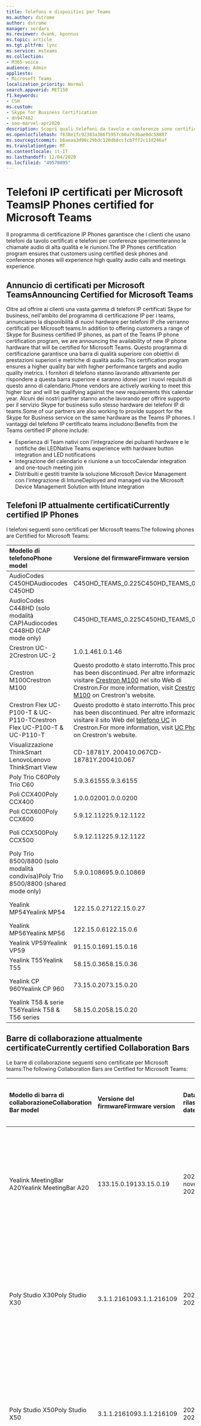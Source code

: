 ```yaml
---
title: Telefoni e dispositivi per Teams
ms.author: dstrome
author: dstrome
manager: serdars
ms.reviewer: dvank, kponnus
ms.topic: article
ms.tgt.pltfrm: lync
ms.service: msteams
ms.collection:
- M365-voice
audience: Admin
appliesto:
- Microsoft Teams
localization_priority: Normal
search.appverid: MET150
f1.keywords:
- CSH
ms.custom:
- Skype for Business Certification
- dn947482
- seo-marvel-apr2020
description: Scopri quali telefoni da tavolo e conferenze sono certificati per Microsoft teams per ottenere risultati ottimali.
ms.openlocfilehash: f638e1fc92383a366f5957c66a7e3bae0dc58807
ms.sourcegitcommit: b6aeaa3d98c29bdc120db8ccfcb7ff2c11d246af
ms.translationtype: MT
ms.contentlocale: it-IT
ms.lasthandoff: 12/04/2020
ms.locfileid: "49570895"
---
```

# <a name="ip-phones-certified-for-microsoft-teams"></a><span data-ttu-id="1013d-103">Telefoni IP certificati per Microsoft Teams</span><span class="sxs-lookup"><span data-stu-id="1013d-103">IP Phones certified for Microsoft Teams</span></span>

<span data-ttu-id="1013d-104">Il programma di certificazione IP Phones garantisce che i clienti che usano telefoni da tavolo certificati e telefoni per conferenze sperimenteranno le chiamate audio di alta qualità e le riunioni.</span><span class="sxs-lookup"><span data-stu-id="1013d-104">The IP Phones certification program ensures that customers using certified desk phones and conference phones will experience high quality audio calls and meetings experience.</span></span>

## <a name="announcing-certified-for-microsoft-teams"></a><span data-ttu-id="1013d-105">Annuncio di certificati per Microsoft Teams</span><span class="sxs-lookup"><span data-stu-id="1013d-105">Announcing Certified for Microsoft Teams</span></span>

<span data-ttu-id="1013d-106">Oltre ad offrire ai clienti una vasta gamma di telefoni IP certificati Skype for business, nell'ambito del programma di certificazione IP per i teams, annunciamo la disponibilità di nuovi hardware per telefoni IP che verranno certificati per Microsoft teams.</span><span class="sxs-lookup"><span data-stu-id="1013d-106">In addition to offering customers a range of Skype for Business certified IP phones, as part of the Teams IP phone certification program, we are announcing the availability of new IP phone hardware that will be certified for Microsoft Teams.</span></span> <span data-ttu-id="1013d-107">Questo programma di certificazione garantisce una barra di qualità superiore con obiettivi di prestazioni superiori e metriche di qualità audio.</span><span class="sxs-lookup"><span data-stu-id="1013d-107">This certification program ensures a higher quality bar with higher performance targets and audio quality metrics.</span></span> <span data-ttu-id="1013d-108">I fornitori di telefono stanno lavorando attivamente per rispondere a questa barra superiore e saranno idonei per i nuovi requisiti di questo anno di calendario.</span><span class="sxs-lookup"><span data-stu-id="1013d-108">Phone vendors are actively working to meet this higher bar and will be qualifying against the new requirements this calendar year.</span></span> <span data-ttu-id="1013d-109">Alcuni dei nostri partner stanno anche lavorando per offrire supporto per il servizio Skype for business sullo stesso hardware dei telefoni IP di teams.</span><span class="sxs-lookup"><span data-stu-id="1013d-109">Some of our partners are also working to provide support for the Skype for Business service on the same hardware as the Teams IP phones.</span></span> <span data-ttu-id="1013d-110">I vantaggi del telefono IP certificato teams includono:</span><span class="sxs-lookup"><span data-stu-id="1013d-110">Benefits from the Teams certified IP phone include:</span></span>

- <span data-ttu-id="1013d-111">Esperienza di Team nativi con l'integrazione dei pulsanti hardware e le notifiche dei LED</span><span class="sxs-lookup"><span data-stu-id="1013d-111">Native Teams experience with hardware button integration and LED notifications</span></span>
- <span data-ttu-id="1013d-112">Integrazione del calendario e riunione a un tocco</span><span class="sxs-lookup"><span data-stu-id="1013d-112">Calendar integration and one-touch meeting join</span></span>
- <span data-ttu-id="1013d-113">Distribuiti e gestiti tramite la soluzione Microsoft Device Management con l'integrazione di Intune</span><span class="sxs-lookup"><span data-stu-id="1013d-113">Deployed and managed via the Microsoft Device Management Solution with Intune integration</span></span>

## <a name="currently-certified-ip-phones"></a><span data-ttu-id="1013d-114">Telefoni IP attualmente certificati</span><span class="sxs-lookup"><span data-stu-id="1013d-114">Currently certified IP Phones</span></span>

<span data-ttu-id="1013d-115">I telefoni seguenti sono certificati per Microsoft teams:</span><span class="sxs-lookup"><span data-stu-id="1013d-115">The following phones are Certified for Microsoft Teams:</span></span>

| <span data-ttu-id="1013d-116">Modello di telefono</span><span class="sxs-lookup"><span data-stu-id="1013d-116">Phone model</span></span>                            | <span data-ttu-id="1013d-117">Versione del firmware</span><span class="sxs-lookup"><span data-stu-id="1013d-117">Firmware version</span></span>                                                                                                                                                                                                                           | <span data-ttu-id="1013d-118">Data di rilascio</span><span class="sxs-lookup"><span data-stu-id="1013d-118">Release date</span></span>                 |
|:---------------------------------------|:-------------------------------------------------------------------------------------------------------------------------------------------------------------------------------------------------------------------------------------------|:-----------------------------|
| <span data-ttu-id="1013d-119">AudioCodes C450HD</span><span class="sxs-lookup"><span data-stu-id="1013d-119">Audiocodes C450HD</span></span>                      | <span data-ttu-id="1013d-120">C450HD_TEAMS_0.225</span><span class="sxs-lookup"><span data-stu-id="1013d-120">C450HD_TEAMS_0.225</span></span>                                                                                                                                                                                                                         | <span data-ttu-id="1013d-121">2019 marzo</span><span class="sxs-lookup"><span data-stu-id="1013d-121">March 2019</span></span>                   |
| <span data-ttu-id="1013d-122">AudioCodes C448HD (solo modalità CAP)</span><span class="sxs-lookup"><span data-stu-id="1013d-122">Audiocodes C448HD (CAP mode only)</span></span>      | <span data-ttu-id="1013d-123">C450HD_TEAMS_0.225</span><span class="sxs-lookup"><span data-stu-id="1013d-123">C450HD_TEAMS_0.225</span></span>                                                                                                                                                                                                                         | <span data-ttu-id="1013d-124">2019 marzo</span><span class="sxs-lookup"><span data-stu-id="1013d-124">March 2019</span></span>                   |
|<span data-ttu-id="1013d-125">Crestron UC-2</span><span class="sxs-lookup"><span data-stu-id="1013d-125">Crestron UC-2</span></span>                           |<span data-ttu-id="1013d-126">1.0.1.46</span><span class="sxs-lookup"><span data-stu-id="1013d-126">1.0.1.46</span></span>                                                  | <span data-ttu-id="1013d-127">2020 luglio</span><span class="sxs-lookup"><span data-stu-id="1013d-127">July 2020</span></span>                    |
| <span data-ttu-id="1013d-128">Crestron M100</span><span class="sxs-lookup"><span data-stu-id="1013d-128">Crestron M100</span></span>                          | <span data-ttu-id="1013d-129">Questo prodotto è stato interrotto.</span><span class="sxs-lookup"><span data-stu-id="1013d-129">This product has been discontinued.</span></span> <span data-ttu-id="1013d-130">Per altre informazioni, visitare [Crestron M100](https://www.crestron.com/Products/Workspace-Solutions/Unified-Communications/Crestron-Flex-Tabletop-Conferencing-Systems/UC-M100-T) nel sito Web di Crestron.</span><span class="sxs-lookup"><span data-stu-id="1013d-130">For more information, visit [Crestron M100](https://www.crestron.com/Products/Workspace-Solutions/Unified-Communications/Crestron-Flex-Tabletop-Conferencing-Systems/UC-M100-T) on Crestron's website.</span></span> | <span data-ttu-id="1013d-131">Interrotto da 5/11/2020</span><span class="sxs-lookup"><span data-stu-id="1013d-131">Discontinued as of 5/11/2020</span></span> |
| <span data-ttu-id="1013d-132">Crestron Flex UC-P100-T & UC-P110-T</span><span class="sxs-lookup"><span data-stu-id="1013d-132">Crestron Flex UC-P100-T & UC-P110-T</span></span>    | <span data-ttu-id="1013d-133">Questo prodotto è stato interrotto.</span><span class="sxs-lookup"><span data-stu-id="1013d-133">This product has been discontinued.</span></span> <span data-ttu-id="1013d-134">Per altre informazioni, visitare il sito Web del [telefono UC](https://www.crestron.com/Products/Workspace-Solutions/Unified-Communications/Crestron-Flex-Accessories/UC-PHONE-T-PLUS) in Crestron.</span><span class="sxs-lookup"><span data-stu-id="1013d-134">For more information, visit [UC Phone](https://www.crestron.com/Products/Workspace-Solutions/Unified-Communications/Crestron-Flex-Accessories/UC-PHONE-T-PLUS) on Crestron's website.</span></span>                  | <span data-ttu-id="1013d-135">Interrotto da 5/11/2020</span><span class="sxs-lookup"><span data-stu-id="1013d-135">Discontinued as of 5/11/2020</span></span> |
| <span data-ttu-id="1013d-136">Visualizzazione ThinkSmart Lenovo</span><span class="sxs-lookup"><span data-stu-id="1013d-136">Lenovo ThinkSmart View</span></span>                 | <span data-ttu-id="1013d-137">CD-18781Y. 200410.067</span><span class="sxs-lookup"><span data-stu-id="1013d-137">CD-18781Y.200410.067</span></span>                                                                                                                                                                                                                       | <span data-ttu-id="1013d-138">2020 aprile</span><span class="sxs-lookup"><span data-stu-id="1013d-138">April 2020</span></span>                   |
| <span data-ttu-id="1013d-139">Poly Trio C60</span><span class="sxs-lookup"><span data-stu-id="1013d-139">Poly Trio C60</span></span>                          | <span data-ttu-id="1013d-140">5.9.3.6155</span><span class="sxs-lookup"><span data-stu-id="1013d-140">5.9.3.6155</span></span>                                                                                                                                                                                                                                 | <span data-ttu-id="1013d-141">2020 aprile</span><span class="sxs-lookup"><span data-stu-id="1013d-141">April 2020</span></span>                   |
| <span data-ttu-id="1013d-142">Poli CCX400</span><span class="sxs-lookup"><span data-stu-id="1013d-142">Poly CCX400</span></span>                            | <span data-ttu-id="1013d-143">1.0.0.0200</span><span class="sxs-lookup"><span data-stu-id="1013d-143">1.0.0.0200</span></span>                                                                                                                                                                                                                                 | <span data-ttu-id="1013d-144">2020 gennaio</span><span class="sxs-lookup"><span data-stu-id="1013d-144">January 2020</span></span>                 |
| <span data-ttu-id="1013d-145">Poli CCX600</span><span class="sxs-lookup"><span data-stu-id="1013d-145">Poly CCX600</span></span>                            | <span data-ttu-id="1013d-146">5.9.12.1122</span><span class="sxs-lookup"><span data-stu-id="1013d-146">5.9.12.1122</span></span>                                                                                                                                                                                                                                | <span data-ttu-id="1013d-147">2020 gennaio</span><span class="sxs-lookup"><span data-stu-id="1013d-147">January 2020</span></span>                 |
| <span data-ttu-id="1013d-148">Poli CCX500</span><span class="sxs-lookup"><span data-stu-id="1013d-148">Poly CCX500</span></span>                            | <span data-ttu-id="1013d-149">5.9.12.1122</span><span class="sxs-lookup"><span data-stu-id="1013d-149">5.9.12.1122</span></span>                                                                                                                                                                                                                                | <span data-ttu-id="1013d-150">2019 dicembre</span><span class="sxs-lookup"><span data-stu-id="1013d-150">December 2019</span></span>                |
| <span data-ttu-id="1013d-151">Poly Trio 8500/8800 (solo modalità condivisa)</span><span class="sxs-lookup"><span data-stu-id="1013d-151">Poly Trio 8500/8800 (shared mode only)</span></span> | <span data-ttu-id="1013d-152">5.9.0.10869</span><span class="sxs-lookup"><span data-stu-id="1013d-152">5.9.0.10869</span></span>                                                                                                                                                                                                                                | <span data-ttu-id="1013d-153">2019 giugno</span><span class="sxs-lookup"><span data-stu-id="1013d-153">June 2019</span></span>                    |
| <span data-ttu-id="1013d-154">Yealink MP54</span><span class="sxs-lookup"><span data-stu-id="1013d-154">Yealink MP54</span></span> | <span data-ttu-id="1013d-155">122.15.0.27</span><span class="sxs-lookup"><span data-stu-id="1013d-155">122.15.0.27</span></span>| <span data-ttu-id="1013d-156">2020 novembre</span><span class="sxs-lookup"><span data-stu-id="1013d-156">November 2020</span></span> |
| <span data-ttu-id="1013d-157">Yealink MP56</span><span class="sxs-lookup"><span data-stu-id="1013d-157">Yealink MP56</span></span> | <span data-ttu-id="1013d-158">122.15.0.6</span><span class="sxs-lookup"><span data-stu-id="1013d-158">122.15.0.6</span></span> | <span data-ttu-id="1013d-159">2020 marzo</span><span class="sxs-lookup"><span data-stu-id="1013d-159">March 2020</span></span>    |
| <span data-ttu-id="1013d-160">Yealink VP59</span><span class="sxs-lookup"><span data-stu-id="1013d-160">Yealink VP59</span></span> | <span data-ttu-id="1013d-161">91.15.0.16</span><span class="sxs-lookup"><span data-stu-id="1013d-161">91.15.0.16</span></span> | <span data-ttu-id="1013d-162">2019 giugno</span><span class="sxs-lookup"><span data-stu-id="1013d-162">June 2019</span></span>     |
| <span data-ttu-id="1013d-163">Yealink T55</span><span class="sxs-lookup"><span data-stu-id="1013d-163">Yealink T55</span></span>  | <span data-ttu-id="1013d-164">58.15.0.36</span><span class="sxs-lookup"><span data-stu-id="1013d-164">58.15.0.36</span></span> | <span data-ttu-id="1013d-165">2019 maggio</span><span class="sxs-lookup"><span data-stu-id="1013d-165">May 2019</span></span>      |
| <span data-ttu-id="1013d-166">Yealink CP 960</span><span class="sxs-lookup"><span data-stu-id="1013d-166">Yealink CP 960</span></span>| <span data-ttu-id="1013d-167">73.15.0.20</span><span class="sxs-lookup"><span data-stu-id="1013d-167">73.15.0.20</span></span> | <span data-ttu-id="1013d-168">2018 dicembre</span><span class="sxs-lookup"><span data-stu-id="1013d-168">December 2018</span></span>|
| <span data-ttu-id="1013d-169">Yealink T58 & serie T56</span><span class="sxs-lookup"><span data-stu-id="1013d-169">Yealink T58 & T56 series</span></span> | <span data-ttu-id="1013d-170">58.15.0.20</span><span class="sxs-lookup"><span data-stu-id="1013d-170">58.15.0.20</span></span> | <span data-ttu-id="1013d-171">2018 dicembre</span><span class="sxs-lookup"><span data-stu-id="1013d-171">December 2018</span></span> |

## <a name="currently-certified-collaboration-bars"></a><span data-ttu-id="1013d-172">Barre di collaborazione attualmente certificate</span><span class="sxs-lookup"><span data-stu-id="1013d-172">Currently certified Collaboration Bars</span></span>

<span data-ttu-id="1013d-173">Le barre di collaborazione seguenti sono certificate per Microsoft teams:</span><span class="sxs-lookup"><span data-stu-id="1013d-173">The following Collaboration Bars are Certified for Microsoft Teams:</span></span>

| <span data-ttu-id="1013d-174">Modello di barra di collaborazione</span><span class="sxs-lookup"><span data-stu-id="1013d-174">Collaboration Bar model</span></span> | <span data-ttu-id="1013d-175">Versione del firmware</span><span class="sxs-lookup"><span data-stu-id="1013d-175">Firmware version</span></span> | <span data-ttu-id="1013d-176">Data di rilascio</span><span class="sxs-lookup"><span data-stu-id="1013d-176">Release date</span></span>  | <span data-ttu-id="1013d-177">Dimensioni della sala (fino a)</span><span class="sxs-lookup"><span data-stu-id="1013d-177">Room size (up to)</span></span>                                         |
|:------------------------|:-----------------|:--------------|:----------------------------------------------------------|
| <span data-ttu-id="1013d-178">Yealink MeetingBar A20</span><span class="sxs-lookup"><span data-stu-id="1013d-178">Yealink MeetingBar A20</span></span>  | <span data-ttu-id="1013d-179">133.15.0.19</span><span class="sxs-lookup"><span data-stu-id="1013d-179">133.15.0.19</span></span>      | <span data-ttu-id="1013d-180">2020 novembre</span><span class="sxs-lookup"><span data-stu-id="1013d-180">November 2020</span></span> | <span data-ttu-id="1013d-181">Sala di attivazione (3m x 3m)</span><span class="sxs-lookup"><span data-stu-id="1013d-181">Focus room(3m x 3m)</span></span> </br> <span data-ttu-id="1013d-182">Piccola sala riunioni (4,5 m x 4,5 m)</span><span class="sxs-lookup"><span data-stu-id="1013d-182">Small meeting room(4.5m x 4.5m)</span></span> |
| <span data-ttu-id="1013d-183">Poly Studio X30</span><span class="sxs-lookup"><span data-stu-id="1013d-183">Poly Studio X30</span></span>         | <span data-ttu-id="1013d-184">3.1.1.216109</span><span class="sxs-lookup"><span data-stu-id="1013d-184">3.1.1.216109</span></span>     | <span data-ttu-id="1013d-185">2020 giugno</span><span class="sxs-lookup"><span data-stu-id="1013d-185">June 2020</span></span>     | <span data-ttu-id="1013d-186">Sala di attivazione (3m x 3m)</span><span class="sxs-lookup"><span data-stu-id="1013d-186">Focus room(3m x 3m)</span></span> </br> <span data-ttu-id="1013d-187">Piccola sala riunioni (4,5 m x 4,5 m)</span><span class="sxs-lookup"><span data-stu-id="1013d-187">Small meeting room(4.5m x 4.5m)</span></span> |
| <span data-ttu-id="1013d-188">Poly Studio X50</span><span class="sxs-lookup"><span data-stu-id="1013d-188">Poly Studio X50</span></span>         | <span data-ttu-id="1013d-189">3.1.1.216109</span><span class="sxs-lookup"><span data-stu-id="1013d-189">3.1.1.216109</span></span>     | <span data-ttu-id="1013d-190">2020 giugno</span><span class="sxs-lookup"><span data-stu-id="1013d-190">June 2020</span></span>     | <span data-ttu-id="1013d-191">Sala di attivazione (3m x 3m)</span><span class="sxs-lookup"><span data-stu-id="1013d-191">Focus room(3m x 3m)</span></span> </br> <span data-ttu-id="1013d-192">Piccola sala riunioni (4,5 m x 4,5 m)</span><span class="sxs-lookup"><span data-stu-id="1013d-192">Small meeting room(4.5m x 4.5m)</span></span> |
| <span data-ttu-id="1013d-193">Yealink VC210</span><span class="sxs-lookup"><span data-stu-id="1013d-193">Yealink VC210</span></span>           | <span data-ttu-id="1013d-194">118.15.0.14</span><span class="sxs-lookup"><span data-stu-id="1013d-194">118.15.0.14</span></span>      | <span data-ttu-id="1013d-195">2020 febbraio</span><span class="sxs-lookup"><span data-stu-id="1013d-195">February 2020</span></span> | <span data-ttu-id="1013d-196">Sala di attivazione (3m x 3m)</span><span class="sxs-lookup"><span data-stu-id="1013d-196">Focus room(3m x 3m)</span></span> </br> <span data-ttu-id="1013d-197">Piccola sala riunioni (4,5 m x 4,5 m)</span><span class="sxs-lookup"><span data-stu-id="1013d-197">Small meeting room(4.5m x 4.5m)</span></span> |

## <a name="currently-certified-teams-display"></a><span data-ttu-id="1013d-198">Visualizzazione teams attualmente certificati</span><span class="sxs-lookup"><span data-stu-id="1013d-198">Currently certified Teams display</span></span>
<span data-ttu-id="1013d-199">Le visualizzazioni team seguenti sono certificate per Microsoft teams:</span><span class="sxs-lookup"><span data-stu-id="1013d-199">The following Teams displays are Certified for  Microsoft Teams:</span></span>

| <span data-ttu-id="1013d-200">Modello di visualizzazione Teams</span><span class="sxs-lookup"><span data-stu-id="1013d-200">Teams display model</span></span> | <span data-ttu-id="1013d-201">Versione del firmware</span><span class="sxs-lookup"><span data-stu-id="1013d-201">Firmware version</span></span> | <span data-ttu-id="1013d-202">Data di rilascio</span><span class="sxs-lookup"><span data-stu-id="1013d-202">Release date</span></span>  |                                         
|:------------------------|:-----------------|:--------------|
|<span data-ttu-id="1013d-203">Visualizzazione ThinkSmart Lenovo</span><span class="sxs-lookup"><span data-stu-id="1013d-203">Lenovo ThinkSmart View</span></span>|<span data-ttu-id="1013d-204">CD-18781Y. 201006.099</span><span class="sxs-lookup"><span data-stu-id="1013d-204">CD-18781Y.201006.099</span></span>|<span data-ttu-id="1013d-205">2020 ottobre</span><span class="sxs-lookup"><span data-stu-id="1013d-205">October 2020</span></span> |

### <a name="product-release-information-for-teams-phones"></a><span data-ttu-id="1013d-206">Informazioni sulla versione del prodotto per i telefoni di Teams</span><span class="sxs-lookup"><span data-stu-id="1013d-206">Product release information for Teams Phones</span></span>

<span data-ttu-id="1013d-207">Di seguito sono riportate le versioni più recenti delle app e dei firmware per i team IP.</span><span class="sxs-lookup"><span data-stu-id="1013d-207">The following are the latest Teams IP phone app and firmware versions.</span></span>

#### <a name="app-versions"></a><span data-ttu-id="1013d-208">Versioni delle app</span><span class="sxs-lookup"><span data-stu-id="1013d-208">App versions</span></span>

| <span data-ttu-id="1013d-209">Versione del prodotto</span><span class="sxs-lookup"><span data-stu-id="1013d-209">Product release</span></span> | <span data-ttu-id="1013d-210">Data di rilascio</span><span class="sxs-lookup"><span data-stu-id="1013d-210">Release date</span></span>  | <span data-ttu-id="1013d-211">Versione dell'app Microsoft Teams</span><span class="sxs-lookup"><span data-stu-id="1013d-211">Microsoft Teams app version</span></span> | <span data-ttu-id="1013d-212">Versione portale aziendale</span><span class="sxs-lookup"><span data-stu-id="1013d-212">Company Portal version</span></span> | <span data-ttu-id="1013d-213">Versione dell'agente di amministrazione</span><span class="sxs-lookup"><span data-stu-id="1013d-213">Admin Agent version</span></span> |
|:----------------|:--------------|:----------------------------|:-----------------------|:--------------------|
| <span data-ttu-id="1013d-214">#6 di aggiornamento</span><span class="sxs-lookup"><span data-stu-id="1013d-214">Update #6</span></span>  | <span data-ttu-id="1013d-215">12 ottobre 2020</span><span class="sxs-lookup"><span data-stu-id="1013d-215">October 12, 2020</span></span>  |<span data-ttu-id="1013d-216">1449/1.0.94.2020091801</span><span class="sxs-lookup"><span data-stu-id="1013d-216">1449/1.0.94.2020091801</span></span>     | <span data-ttu-id="1013d-217">5.0.4912.0</span><span class="sxs-lookup"><span data-stu-id="1013d-217">5.0.4912.0</span></span>             | <span data-ttu-id="1013d-218">1.0.0.202006290446. Product (216)</span><span class="sxs-lookup"><span data-stu-id="1013d-218">1.0.0.202006290446.product(216)</span></span> |
| <span data-ttu-id="1013d-219">#5 di aggiornamento</span><span class="sxs-lookup"><span data-stu-id="1013d-219">Update #5</span></span>  | <span data-ttu-id="1013d-220">31 agosto 2020</span><span class="sxs-lookup"><span data-stu-id="1013d-220">August 31, 2020</span></span> | <span data-ttu-id="1013d-221">1449/1.0.94.2020071702</span><span class="sxs-lookup"><span data-stu-id="1013d-221">1449/1.0.94.2020071702</span></span>    | <span data-ttu-id="1013d-222">5.0.4867.0</span><span class="sxs-lookup"><span data-stu-id="1013d-222">5.0.4867.0</span></span>             | <span data-ttu-id="1013d-223">1.0.0.202006290446. Product (216)</span><span class="sxs-lookup"><span data-stu-id="1013d-223">1.0.0.202006290446.product(216)</span></span> |
| <span data-ttu-id="1013d-224">#4 di aggiornamento</span><span class="sxs-lookup"><span data-stu-id="1013d-224">Update #4</span></span>  | <span data-ttu-id="1013d-225">30 giugno 2020</span><span class="sxs-lookup"><span data-stu-id="1013d-225">June 30, 2020</span></span> | <span data-ttu-id="1013d-226">1449/1.0.94.2020051601</span><span class="sxs-lookup"><span data-stu-id="1013d-226">1449/1.0.94.2020051601</span></span>      | <span data-ttu-id="1013d-227">5.0.4771.0</span><span class="sxs-lookup"><span data-stu-id="1013d-227">5.0.4771.0</span></span>             | <span data-ttu-id="1013d-228">1.0.0.202005060552</span><span class="sxs-lookup"><span data-stu-id="1013d-228">1.0.0.202005060552</span></span>  |
| <span data-ttu-id="1013d-229">#3 di aggiornamento</span><span class="sxs-lookup"><span data-stu-id="1013d-229">Update #3</span></span>  | <span data-ttu-id="1013d-230">13 maggio 2020</span><span class="sxs-lookup"><span data-stu-id="1013d-230">May 13, 2020</span></span>  | <span data-ttu-id="1013d-231">1449/1.0.94.2020040801</span><span class="sxs-lookup"><span data-stu-id="1013d-231">1449/1.0.94.2020040801</span></span>      | <span data-ttu-id="1013d-232">5.0.4715.0</span><span class="sxs-lookup"><span data-stu-id="1013d-232">5.0.4715.0</span></span>             | <span data-ttu-id="1013d-233">1,210</span><span class="sxs-lookup"><span data-stu-id="1013d-233">1.210</span></span>               |

#### <a name="firmware-versions"></a><span data-ttu-id="1013d-234">Versioni del firmware</span><span class="sxs-lookup"><span data-stu-id="1013d-234">Firmware versions</span></span>

<span data-ttu-id="1013d-235">Quando si installa una nuova versione del firmware nel dispositivo, è possibile determinare l'app Microsoft teams, il portale aziendale e l'agente di amministrazione, le versioni installate individuando il rilascio del prodotto nella colonna del **rilascio del prodotto incluso** .</span><span class="sxs-lookup"><span data-stu-id="1013d-235">When you install a new firmware version on your device, you can determine the corresponding Microsoft Teams app, Company Portal, and Admin Agent, versions that are installed by finding the product release in the **Included product release** column.</span></span> <span data-ttu-id="1013d-236">Quindi cerca il rilascio del prodotto nella tabella **versioni delle app** sopra.</span><span class="sxs-lookup"><span data-stu-id="1013d-236">Then look up the product release in the **App versions** table above.</span></span>

| <span data-ttu-id="1013d-237">Modello di dispositivo</span><span class="sxs-lookup"><span data-stu-id="1013d-237">Device model</span></span>        | <span data-ttu-id="1013d-238">Versione del firmware</span><span class="sxs-lookup"><span data-stu-id="1013d-238">Firmware version</span></span>     | <span data-ttu-id="1013d-239">Anno/rilascio del prodotto incluso</span><span class="sxs-lookup"><span data-stu-id="1013d-239">Year/Included product release</span></span>  |
|:--------------------|:---------------------|:-------------------------|
| <span data-ttu-id="1013d-240">AudioCodes C448HD</span><span class="sxs-lookup"><span data-stu-id="1013d-240">AudioCodes C448HD</span></span>   | <span data-ttu-id="1013d-241">C450HD_TEAMS_1.7.9</span><span class="sxs-lookup"><span data-stu-id="1013d-241">C450HD_TEAMS_1.7.9</span></span>   | <span data-ttu-id="1013d-242">2020, #6 di aggiornamento</span><span class="sxs-lookup"><span data-stu-id="1013d-242">2020, Update #6</span></span>           |
| <span data-ttu-id="1013d-243">AudioCodes C450HD</span><span class="sxs-lookup"><span data-stu-id="1013d-243">AudioCodes C450HD</span></span>   | <span data-ttu-id="1013d-244">C450HD_TEAMS_1.7.9</span><span class="sxs-lookup"><span data-stu-id="1013d-244">C450HD_TEAMS_1.7.9</span></span>   | <span data-ttu-id="1013d-245">2020, #6 di aggiornamento</span><span class="sxs-lookup"><span data-stu-id="1013d-245">2020, Update #6</span></span>           |
|<span data-ttu-id="1013d-246">Visualizzazione ThinkSmart Lenovo</span><span class="sxs-lookup"><span data-stu-id="1013d-246">Lenovo ThinkSmart View</span></span>|<span data-ttu-id="1013d-247">CD-18781Y. 200922.098</span><span class="sxs-lookup"><span data-stu-id="1013d-247">CD-18781Y.200922.098</span></span> | <span data-ttu-id="1013d-248">2020, #6 di aggiornamento</span><span class="sxs-lookup"><span data-stu-id="1013d-248">2020, Update #6</span></span>           |
| <span data-ttu-id="1013d-249">Poli CCX400</span><span class="sxs-lookup"><span data-stu-id="1013d-249">Poly CCX400</span></span>         | <span data-ttu-id="1013d-250">6.2.22.0185</span><span class="sxs-lookup"><span data-stu-id="1013d-250">6.2.22.0185</span></span>          | <span data-ttu-id="1013d-251">2020, #6 di aggiornamento</span><span class="sxs-lookup"><span data-stu-id="1013d-251">2020, Update #6</span></span>           |
| <span data-ttu-id="1013d-252">Poly CCX500/CCX600</span><span class="sxs-lookup"><span data-stu-id="1013d-252">Poly CCX500/CCX600</span></span>  | <span data-ttu-id="1013d-253">6.2.22.0185</span><span class="sxs-lookup"><span data-stu-id="1013d-253">6.2.22.0185</span></span>          | <span data-ttu-id="1013d-254">2020, #6 di aggiornamento</span><span class="sxs-lookup"><span data-stu-id="1013d-254">2020, Update #6</span></span>           |
| <span data-ttu-id="1013d-255">Poly Trio C60</span><span class="sxs-lookup"><span data-stu-id="1013d-255">Poly Trio C60</span></span>       | <span data-ttu-id="1013d-256">5.9.5.2983</span><span class="sxs-lookup"><span data-stu-id="1013d-256">5.9.5.2983</span></span>           | <span data-ttu-id="1013d-257">2020, #6 di aggiornamento</span><span class="sxs-lookup"><span data-stu-id="1013d-257">2020, Update #6</span></span>           |
| <span data-ttu-id="1013d-258">Yealink T55/T56/T58</span><span class="sxs-lookup"><span data-stu-id="1013d-258">Yealink T55/T56/T58</span></span> | <span data-ttu-id="1013d-259">58.15.0.116</span><span class="sxs-lookup"><span data-stu-id="1013d-259">58.15.0.116</span></span>          | <span data-ttu-id="1013d-260">2020, #6 di aggiornamento</span><span class="sxs-lookup"><span data-stu-id="1013d-260">2020, Update #6</span></span>           |
| <span data-ttu-id="1013d-261">Yealink MP56</span><span class="sxs-lookup"><span data-stu-id="1013d-261">Yealink MP56</span></span>        | <span data-ttu-id="1013d-262">122.15.0.23</span><span class="sxs-lookup"><span data-stu-id="1013d-262">122.15.0.23</span></span>          | <span data-ttu-id="1013d-263">2020, #6 di aggiornamento</span><span class="sxs-lookup"><span data-stu-id="1013d-263">2020, Update #6</span></span>           |
| <span data-ttu-id="1013d-264">Yealink VP59</span><span class="sxs-lookup"><span data-stu-id="1013d-264">Yealink VP59</span></span>        | <span data-ttu-id="1013d-265">91.15.0.48</span><span class="sxs-lookup"><span data-stu-id="1013d-265">91.15.0.48</span></span>           | <span data-ttu-id="1013d-266">2020, #6 di aggiornamento</span><span class="sxs-lookup"><span data-stu-id="1013d-266">2020, Update #6</span></span>           |
| <span data-ttu-id="1013d-267">Yealink CP960</span><span class="sxs-lookup"><span data-stu-id="1013d-267">Yealink CP960</span></span>       | <span data-ttu-id="1013d-268">73.15.0.109</span><span class="sxs-lookup"><span data-stu-id="1013d-268">73.15.0.109</span></span>          | <span data-ttu-id="1013d-269">2020, #6 di aggiornamento</span><span class="sxs-lookup"><span data-stu-id="1013d-269">2020, Update #6</span></span>           |

### <a name="product-release-information-for-collaboration-bars"></a><span data-ttu-id="1013d-270">Informazioni sulla versione del prodotto per le barre di collaborazione</span><span class="sxs-lookup"><span data-stu-id="1013d-270">Product release information for Collaboration Bars</span></span>

<span data-ttu-id="1013d-271">Di seguito sono riportate le versioni più recenti delle app barre di collaborazione teams e firmware.</span><span class="sxs-lookup"><span data-stu-id="1013d-271">The following are the latest Teams Collaboration Bar app and firmware versions.</span></span>

#### <a name="app-versions"></a><span data-ttu-id="1013d-272">Versioni delle app</span><span class="sxs-lookup"><span data-stu-id="1013d-272">App versions</span></span>

| <span data-ttu-id="1013d-273">Versione del prodotto</span><span class="sxs-lookup"><span data-stu-id="1013d-273">Product release</span></span>| <span data-ttu-id="1013d-274">Data di rilascio</span><span class="sxs-lookup"><span data-stu-id="1013d-274">Release date</span></span> | <span data-ttu-id="1013d-275">Versione dell'app Microsoft Teams</span><span class="sxs-lookup"><span data-stu-id="1013d-275">Microsoft Teams app version</span></span> | <span data-ttu-id="1013d-276">Versione portale aziendale</span><span class="sxs-lookup"><span data-stu-id="1013d-276">Company Portal version</span></span> | <span data-ttu-id="1013d-277">Versione dell'agente di amministrazione</span><span class="sxs-lookup"><span data-stu-id="1013d-277">Admin Agent version</span></span> |
|:----------------|:-------------|:----------------------------|:-----------------------|:--------------------|
| <span data-ttu-id="1013d-278">#3 di aggiornamento</span><span class="sxs-lookup"><span data-stu-id="1013d-278">Update #3</span></span>  |<span data-ttu-id="1013d-279">24 novembre 2020</span><span class="sxs-lookup"><span data-stu-id="1013d-279">November 24, 2020</span></span>  |<span data-ttu-id="1013d-280">1449/1.0.94.2020102101</span><span class="sxs-lookup"><span data-stu-id="1013d-280">1449/1.0.94.2020102101</span></span>  |<span data-ttu-id="1013d-281">5.0.4927.0</span><span class="sxs-lookup"><span data-stu-id="1013d-281">5.0.4927.0</span></span>     |<span data-ttu-id="1013d-282">1.0.0.202006290446. Product versioncode: 216</span><span class="sxs-lookup"><span data-stu-id="1013d-282">1.0.0.202006290446.product versioncode: 216</span></span> |
| <span data-ttu-id="1013d-283">#2 di aggiornamento</span><span class="sxs-lookup"><span data-stu-id="1013d-283">Update #2</span></span>  | <span data-ttu-id="1013d-284">24 agosto 2020</span><span class="sxs-lookup"><span data-stu-id="1013d-284">August 24, 2020</span></span>| <span data-ttu-id="1013d-285">1449/1.0.94.2020062501</span><span class="sxs-lookup"><span data-stu-id="1013d-285">1449/1.0.94.2020062501</span></span>    | <span data-ttu-id="1013d-286">5.0.4771.0</span><span class="sxs-lookup"><span data-stu-id="1013d-286">5.0.4771.0</span></span>    | <span data-ttu-id="1013d-287">1.0.0.202005060552. Product versioncode: 212</span><span class="sxs-lookup"><span data-stu-id="1013d-287">1.0.0.202005060552.product versioncode: 212</span></span>|
| <span data-ttu-id="1013d-288">#1 di aggiornamento</span><span class="sxs-lookup"><span data-stu-id="1013d-288">Update #1</span></span>  | <span data-ttu-id="1013d-289">13 maggio 2020</span><span class="sxs-lookup"><span data-stu-id="1013d-289">May 13, 2020</span></span> | <span data-ttu-id="1013d-290">.040901</span><span class="sxs-lookup"><span data-stu-id="1013d-290">.040901</span></span>                     | <span data-ttu-id="1013d-291">.4715</span><span class="sxs-lookup"><span data-stu-id="1013d-291">.4715</span></span>                  | <span data-ttu-id="1013d-292">.210</span><span class="sxs-lookup"><span data-stu-id="1013d-292">.210</span></span>                |

#### <a name="firmware-versions"></a><span data-ttu-id="1013d-293">Versioni del firmware</span><span class="sxs-lookup"><span data-stu-id="1013d-293">Firmware versions</span></span>

<span data-ttu-id="1013d-294">Quando si installa una nuova versione del firmware nel dispositivo, è possibile determinare l'app Microsoft teams, il portale aziendale e l'agente di amministrazione, le versioni installate individuando il rilascio del prodotto nella colonna del **rilascio del prodotto incluso** .</span><span class="sxs-lookup"><span data-stu-id="1013d-294">When you install a new firmware version on your device, you can determine the corresponding Microsoft Teams app, Company Portal, and Admin Agent, versions that are installed by finding the product release in the **Included product release** column.</span></span> <span data-ttu-id="1013d-295">Quindi cerca il rilascio del prodotto nella tabella **versioni delle app** sopra.</span><span class="sxs-lookup"><span data-stu-id="1013d-295">Then look up the product release in the **App versions** table above.</span></span>

| <span data-ttu-id="1013d-296">Modello di dispositivo</span><span class="sxs-lookup"><span data-stu-id="1013d-296">Device model</span></span>  | <span data-ttu-id="1013d-297">Versione del firmware</span><span class="sxs-lookup"><span data-stu-id="1013d-297">Firmware version</span></span> | <span data-ttu-id="1013d-298">Anno/rilascio del prodotto incluso</span><span class="sxs-lookup"><span data-stu-id="1013d-298">Year/ Included product release</span></span> |
|:--------------|:-----------------|:-------------------------|
| <span data-ttu-id="1013d-299">Yealink VC210 + CP900</span><span class="sxs-lookup"><span data-stu-id="1013d-299">Yealink VC210 + CP900</span></span> | <span data-ttu-id="1013d-300">118.15.0.42</span><span class="sxs-lookup"><span data-stu-id="1013d-300">118.15.0.42</span></span>     | <span data-ttu-id="1013d-301">2020, #3 di aggiornamento</span><span class="sxs-lookup"><span data-stu-id="1013d-301">2020, Update #3</span></span>    |
| <span data-ttu-id="1013d-302">Poly Studio X30</span><span class="sxs-lookup"><span data-stu-id="1013d-302">Poly Studio X30</span></span> | <span data-ttu-id="1013d-303">3.2.3.280012</span><span class="sxs-lookup"><span data-stu-id="1013d-303">3.2.3.280012</span></span>          | <span data-ttu-id="1013d-304">2020, #3 di aggiornamento</span><span class="sxs-lookup"><span data-stu-id="1013d-304">2020, Update #3</span></span>    |
| <span data-ttu-id="1013d-305">Poly Studio X50</span><span class="sxs-lookup"><span data-stu-id="1013d-305">Poly Studio X50</span></span> | <span data-ttu-id="1013d-306">3.2.3.280012</span><span class="sxs-lookup"><span data-stu-id="1013d-306">3.2.3.280012</span></span>          | <span data-ttu-id="1013d-307">2020, #3 di aggiornamento</span><span class="sxs-lookup"><span data-stu-id="1013d-307">2020, Update #3</span></span>    |

### <a name="product-release-information-for-teams-display"></a><span data-ttu-id="1013d-308">Informazioni sulla versione del prodotto per Teams display</span><span class="sxs-lookup"><span data-stu-id="1013d-308">Product release information for Teams display</span></span>

<span data-ttu-id="1013d-309">Di seguito sono riportate le versioni più recenti di app e firmware per i team.</span><span class="sxs-lookup"><span data-stu-id="1013d-309">The following are the latest Teams display app and firmware versions.</span></span>

#### <a name="app-versions"></a><span data-ttu-id="1013d-310">Versioni delle app</span><span class="sxs-lookup"><span data-stu-id="1013d-310">App versions</span></span>

|<span data-ttu-id="1013d-311">Versione del prodotto</span><span class="sxs-lookup"><span data-stu-id="1013d-311">Product release</span></span>| <span data-ttu-id="1013d-312">Data di rilascio</span><span class="sxs-lookup"><span data-stu-id="1013d-312">Release date</span></span> | <span data-ttu-id="1013d-313">Versione dell'app Microsoft Teams</span><span class="sxs-lookup"><span data-stu-id="1013d-313">Microsoft Teams app version</span></span> | <span data-ttu-id="1013d-314">Versione portale aziendale</span><span class="sxs-lookup"><span data-stu-id="1013d-314">Company Portal version</span></span> | <span data-ttu-id="1013d-315">Versione dell'agente di amministrazione</span><span class="sxs-lookup"><span data-stu-id="1013d-315">Admin Agent version</span></span> |
|:----------------|:-------------|:----------------------------|:-----------------------|:--------------------|
|<span data-ttu-id="1013d-316">#1 di aggiornamento</span><span class="sxs-lookup"><span data-stu-id="1013d-316">Update #1</span></span>  |<span data-ttu-id="1013d-317">22 ottobre 2020</span><span class="sxs-lookup"><span data-stu-id="1013d-317">October 22, 2020</span></span> |<span data-ttu-id="1013d-318">1449/1.0.95.2020092307</span><span class="sxs-lookup"><span data-stu-id="1013d-318">1449/1.0.95.2020092307</span></span>    |<span data-ttu-id="1013d-319">5.0.4927.0</span><span class="sxs-lookup"><span data-stu-id="1013d-319">5.0.4927.0</span></span>              |<span data-ttu-id="1013d-320">1.0.0.202006290446. Product</span><span class="sxs-lookup"><span data-stu-id="1013d-320">1.0.0.202006290446.product</span></span>|

#### <a name="firmware-versions"></a><span data-ttu-id="1013d-321">Versioni del firmware</span><span class="sxs-lookup"><span data-stu-id="1013d-321">Firmware versions</span></span>

<span data-ttu-id="1013d-322">Quando si installa una nuova versione del firmware nel dispositivo, è possibile determinare l'app Microsoft teams, il portale aziendale e l'agente di amministrazione, le versioni installate individuando il rilascio del prodotto nella colonna del **rilascio del prodotto incluso** .</span><span class="sxs-lookup"><span data-stu-id="1013d-322">When you install a new firmware version on your device, you can determine the corresponding Microsoft Teams app, Company Portal, and Admin Agent, versions that are installed by finding the product release in the **Included product release** column.</span></span> <span data-ttu-id="1013d-323">Quindi cerca il rilascio del prodotto nella tabella **versioni delle app** sopra.</span><span class="sxs-lookup"><span data-stu-id="1013d-323">Then look up the product release in the **App versions** table above.</span></span>

| <span data-ttu-id="1013d-324">Modello di dispositivo</span><span class="sxs-lookup"><span data-stu-id="1013d-324">Device model</span></span>  | <span data-ttu-id="1013d-325">Versione del firmware</span><span class="sxs-lookup"><span data-stu-id="1013d-325">Firmware version</span></span> | <span data-ttu-id="1013d-326">Anno/rilascio del prodotto incluso</span><span class="sxs-lookup"><span data-stu-id="1013d-326">Year/ Included product release</span></span>|
|:--------------|:-----------------|:-------------------------|
|<span data-ttu-id="1013d-327">Visualizzazione ThinkSmart Lenovo</span><span class="sxs-lookup"><span data-stu-id="1013d-327">Lenovo ThinkSmart View</span></span>| <span data-ttu-id="1013d-328">CD-18781Y. 201006.099</span><span class="sxs-lookup"><span data-stu-id="1013d-328">CD-18781Y.201006.099</span></span> |<span data-ttu-id="1013d-329">2020, #1 di aggiornamento</span><span class="sxs-lookup"><span data-stu-id="1013d-329">2020, Update #1</span></span> |

<span data-ttu-id="1013d-330">Vedere [set di funzionalità telefoni Microsoft teams](/MicrosoftTeams/devices/phones-for-teams#microsoft-teams-phones-feature-set) per informazioni sulle caratteristiche supportate da questi dispositivi.</span><span class="sxs-lookup"><span data-stu-id="1013d-330">See [Microsoft Teams phones feature set](/MicrosoftTeams/devices/phones-for-teams#microsoft-teams-phones-feature-set) for information on features supported by these devices.</span></span>

<span data-ttu-id="1013d-331">Vedere [individuazione della versione del firmware in un dispositivo mobile](/MicrosoftTeams/devices/phones-for-teams#finding-the-firmware-version-on-a-mobile-device) per determinare la versione del firmware del dispositivo nel dispositivo mobile.</span><span class="sxs-lookup"><span data-stu-id="1013d-331">See [Finding the Firmware version on a mobile device](/MicrosoftTeams/devices/phones-for-teams#finding-the-firmware-version-on-a-mobile-device) to determine the device firmware version on your mobile device.</span></span>

<span data-ttu-id="1013d-332">Le licenze di Microsoft teams possono essere acquistate come parte degli [abbonamenti a microsoft 365 o Office 365](https://docs.microsoft.com/office365/servicedescriptions/teams-service-description).</span><span class="sxs-lookup"><span data-stu-id="1013d-332">Microsoft Teams licenses can be purchased as part of their [Microsoft 365 or Office 365 subscriptions](https://docs.microsoft.com/office365/servicedescriptions/teams-service-description).</span></span> <span data-ttu-id="1013d-333">Per altre informazioni sulle licenze necessarie per l'uso di Microsoft teams sui telefoni, vedere [licenze di sistema telefonico](https://products.office.com/microsoft-teams/voice-calling)disponibili.</span><span class="sxs-lookup"><span data-stu-id="1013d-333">To learn more about the required licenses for using Microsoft Teams on phones, see available [phone system licenses](https://products.office.com/microsoft-teams/voice-calling).</span></span>

<span data-ttu-id="1013d-334">Per altre informazioni su come ottenere teams, vedere [come si accede a Microsoft teams?](https://support.office.com/article/fc7f1634-abd3-4f26-a597-9df16e4ca65b)</span><span class="sxs-lookup"><span data-stu-id="1013d-334">For more information about getting Teams, check out [How do I get access to Microsoft Teams?](https://support.office.com/article/fc7f1634-abd3-4f26-a597-9df16e4ca65b)</span></span>

* * *

<span data-ttu-id="1013d-335">Se si è un fornitore che cerca di partecipare al programma di certificazione, vedere [come partecipare](https://docs.microsoft.com/skypeforbusiness/certification/how-to-join) per i requisiti e i programmi disponibili.</span><span class="sxs-lookup"><span data-stu-id="1013d-335">If you are a vendor seeking to join the certification program, see [How to Join](https://docs.microsoft.com/skypeforbusiness/certification/how-to-join) for requirements and available programs.</span></span>

## <a name="additional-resources"></a><span data-ttu-id="1013d-336">Risorse aggiuntive</span><span class="sxs-lookup"><span data-stu-id="1013d-336">Additional resources</span></span>

<span data-ttu-id="1013d-337">Informazioni sui [programmi di certificazione di Skype for business e Microsoft teams](https://docs.microsoft.com/SkypeForBusiness/certification/overview).</span><span class="sxs-lookup"><span data-stu-id="1013d-337">Learn about [Skype for Business and Microsoft Teams certification programs](https://docs.microsoft.com/SkypeForBusiness/certification/overview).</span></span>

[<span data-ttu-id="1013d-338">Esplorare i telefoni Microsoft teams e i dispositivi certificati.</span><span class="sxs-lookup"><span data-stu-id="1013d-338">Explore Microsoft Teams phones and certified devices.</span></span>](https://products.office.com/microsoft-teams/across-devices/devices)

[<span data-ttu-id="1013d-339">Interoperabilità teams e Skype</span><span class="sxs-lookup"><span data-stu-id="1013d-339">Teams and Skype interoperability</span></span>](../teams-skype-interop.md)
